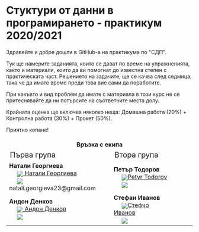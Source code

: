 # Стуктури от данни в програмирането - практикум 2020/2021

Здравейте и добре дошли в GitHub-a на практикума по "СДП".

Тук ще намерите заданията, които се дават по време на упражненията, както и материали, които да ви помогнат до известна степен с практическата част. Решението на задачите, ще се качва след седмица, така че да имате време преди това вие сами да поработите.

При какъвто и вид проблем да имате с материала в този курс не се притеснявайте да ни потърсите на съответните места долу.

Крайната оценка ще включва няколко неща: Домашна работа (20%) + Контролна работа (30%) + Прокет (50%).

Приятно копане!

<table style="border-color: white;">
    <tr>
        <th colspan="2" style="border-color: white;">
            Връзка с екипа
        </th>
    </tr>
    <tr style="font-size:20px;">
        <td>
            Първа група
        </td>
        <td>
            Втора група
        </td>
    </tr>
    <tr>
        <td>
            <b>Натали Георгиева</b><br>
                      &nbsp;&nbsp;&nbsp;&nbsp;&nbsp;<a href="https://www.facebook.com/natali.georgieva.4"><img src="https://img.icons8.com/material-rounded/24/000000/facebook.png" style = "vertical-align: middle;"> Натали Георгиева</a><br>
            &nbsp;&nbsp;&nbsp;&nbsp;&nbsp;<img src="https://img.icons8.com/fluent-systems-filled/24/000000/email.png" style = "vertical-align: middle;"> natali.georgieva23@gmail.com
        </td>
        <td>
            <b>Петър Тодоров</b><br>
                      &nbsp;&nbsp;&nbsp;&nbsp;&nbsp;<a href="https://www.facebook.com/profile.php?id=100004430595491"><img src="https://img.icons8.com/material-rounded/24/000000/facebook.png" style = "vertical-align: middle;">Petyr Todorov</a><br>
            &nbsp;&nbsp;&nbsp;&nbsp;&nbsp;<img src="https://img.icons8.com/fluent-systems-filled/24/000000/email.png" style = "vertical-align: middle;"> 
        </td>
    </tr>
    <tr>
        <td>
            <b>Андон Денков</b><br>
                      &nbsp;&nbsp;&nbsp;&nbsp;&nbsp;<a href="https://www.facebook.com/profile.php?id=100015042855611"><img src="https://img.icons8.com/material-rounded/24/000000/facebook.png" style = "vertical-align: middle;"> Андон Денков</a><br>
            &nbsp;&nbsp;&nbsp;&nbsp;&nbsp;<img src="https://img.icons8.com/fluent-systems-filled/24/000000/email.png" style = "vertical-align: middle;"> 
         </td>
        <td>
            <b>Стефан Иванов</b><br>
                      &nbsp;&nbsp;&nbsp;&nbsp;&nbsp;<a href="https://www.facebook.com/stefanivanov.ivanov.1"><img src="https://img.icons8.com/material-rounded/24/000000/facebook.png" style = "vertical-align: middle;">Стефчо Иванов</a>&nbsp;&nbsp;&nbsp;&nbsp;&nbsp;&nbsp;&nbsp;&nbsp;&nbsp;&nbsp;&nbsp;&nbsp;&nbsp;&nbsp;&nbsp;&nbsp;<br>
            &nbsp;&nbsp;&nbsp;&nbsp;&nbsp;<img src="https://img.icons8.com/fluent-systems-filled/24/000000/email.png" style = "vertical-align: middle;"> 
        </td>
    </tr>
</table>


 
